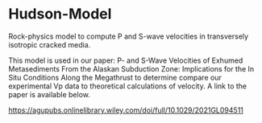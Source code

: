 # Hudson-Model
Rock-physics model to compute P and S-wave velocities in transversely isotropic cracked media. 

This model is used in  our paper: P- and S-Wave Velocities of Exhumed Metasediments From the Alaskan Subduction Zone: Implications for the In Situ Conditions Along the Megathrust
to determine compare our experimental Vp data to theoretical calculations of velocity. A link to the paper is available below. 

https://agupubs.onlinelibrary.wiley.com/doi/full/10.1029/2021GL094511
